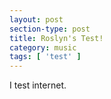 ```yaml
---
layout: post
section-type: post
title: Roslyn's Test!
category: music
tags: [ 'test' ]
---
```


I test internet.

